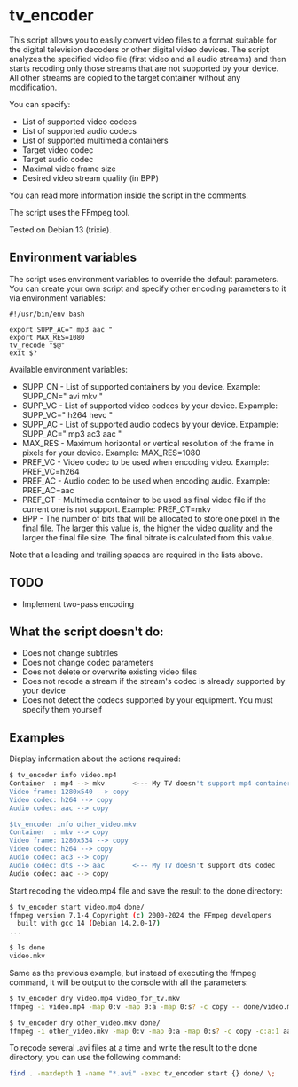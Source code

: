 # tv_encoder

This script allows you to easily convert video files to a format suitable for the digital television decoders or other digital video devices.
The script analyzes the specified video file (first video and all audio streams) and then starts recoding only those streams that are not supported by your device. All other streams are copied to the target container without any modification.

You can specify:

- List of supported video codecs
- List of supported audio codecs
- List of supported multimedia containers
- Target video codec
- Target audio codec
- Maximal video frame size
- Desired video stream quality (in BPP)

You can read more information inside the script in the comments.

The script uses the FFmpeg tool.

Tested on Debian 13 (trixie).

## Environment variables

The script uses environment variables to override the default parameters.
You can create your own script and specify other encoding parameters
to it via environment variables:

```
#!/usr/bin/env bash

export SUPP_AC=" mp3 aac "
export MAX_RES=1080
tv_recode "$@"
exit $?
```

Available environment variables:

- SUPP_CN - List of supported containers by you device. Example: SUPP_CN=" avi mkv "
- SUPP_VC - List of supported video codecs by your device. Expample: SUPP_VC=" h264 hevc "
- SUPP_AC - List of supported audio codecs by your device. Expample: SUPP_AC=" mp3 ac3 aac "
- MAX_RES - Maximum horizontal or vertical resolution of the frame in pixels for your device. Example: MAX_RES=1080
- PREF_VC - Video codec to be used when encoding video. Example: PREF_VC=h264
- PREF_AC - Audio codec to be used when encoding audio. Example: PREF_AC=aac
- PREF_CT - Multimedia container to be used as final video file if the current one is not support. Example: PREF_CT=mkv
- BPP     - The number of bits that will be allocated to store one pixel in the final file. The larger this value is, the higher the video quality and the larger the final file size. The final bitrate is calculated from this value.

Note that a leading and trailing spaces are required in the lists above.


## TODO

- Implement two-pass encoding

## What the script doesn't do:

- Does not change subtitles
- Does not change codec parameters
- Does not delete or overwrite existing video files
- Does not recode a stream if the stream's codec is already supported by your device
- Does not detect the codecs supported by your equipment. You must specify them yourself

## Examples

Display information about the actions required:

```sh
$ tv_encoder info video.mp4
Container  : mp4 --> mkv       <--- My TV doesn't support mp4 container
Video frame: 1280x540 --> copy
Video codec: h264 --> copy
Audio codec: aac --> copy

$tv_encoder info other_video.mkv
Container  : mkv --> copy
Video frame: 1280x534 --> copy
Video codec: h264 --> copy
Audio codec: ac3 --> copy
Audio codec: dts --> aac       <--- My TV doesn't support dts codec
Audio codec: aac --> copy
```

Start recoding the video.mp4 file and save the result to the done directory:

```sh
$ tv_encoder start video.mp4 done/
ffmpeg version 7.1-4 Copyright (c) 2000-2024 the FFmpeg developers
  built with gcc 14 (Debian 14.2.0-17)
...

$ ls done
video.mkv
```

Same as the previous example, but instead of executing the ffmpeg command, it will be output to the console with all the parameters:

```sh
$ tv_encoder dry video.mp4 video_for_tv.mkv
ffmpeg -i video.mp4 -map 0:v -map 0:a -map 0:s? -c copy -- done/video.mkv

$ tv_encoder dry other_video.mkv done/
ffmpeg -i other_video.mkv -map 0:v -map 0:a -map 0:s? -c copy -c:a:1 aac -- done/other_video.mkv
```

To recode several .avi files at a time and write the result to the done directory, you can use the following command:

```sh
find . -maxdepth 1 -name "*.avi" -exec tv_encoder start {} done/ \;
```
